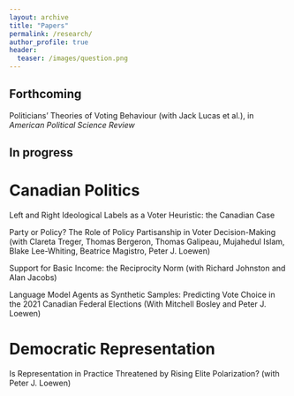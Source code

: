 ```yaml
---
layout: archive
title: "Papers"
permalink: /research/
author_profile: true
header:
  teaser: /images/question.png
---
```



## Forthcoming

Politicians’ Theories of Voting Behaviour (with Jack Lucas et al.), in _American Political Science Review_


## In progress

# Canadian Politics

Left and Right Ideological Labels as a Voter Heuristic: the Canadian Case

Party or Policy? The Role of Policy Partisanship in Voter Decision-Making (with Clareta Treger, Thomas Bergeron, Thomas Galipeau, Mujahedul Islam, Blake Lee-Whiting, Beatrice Magistro, Peter J. Loewen)

Support for Basic Income: the Reciprocity Norm (with Richard Johnston and Alan Jacobs)

Language Model Agents as Synthetic Samples: Predicting Vote Choice in the 2021 Canadian Federal Elections (With Mitchell Bosley and Peter J. Loewen)


# Democratic Representation

Is Representation in Practice Threatened by Rising Elite Polarization? (with Peter J. Loewen)
